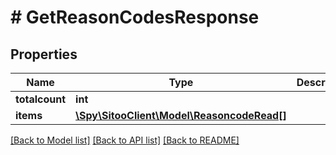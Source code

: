 # # GetReasonCodesResponse

## Properties

Name | Type | Description | Notes
------------ | ------------- | ------------- | -------------
**totalcount** | **int** |  |
**items** | [**\Spy\SitooClient\Model\ReasoncodeRead[]**](ReasoncodeRead.md) |  |

[[Back to Model list]](../../README.md#models) [[Back to API list]](../../README.md#endpoints) [[Back to README]](../../README.md)
